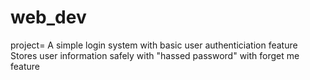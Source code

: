 # web_dev
project= A simple login system with basic user authenticiation feature
         Stores user information safely with "hassed password"
         with forget me feature 
